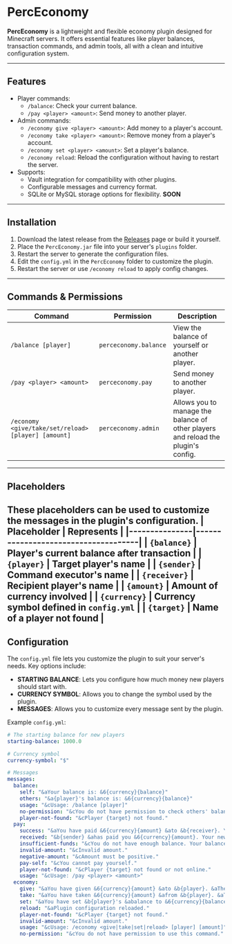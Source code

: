 # PercEconomy
  **PercEconomy** is a lightweight and flexible economy plugin designed for Minecraft servers. It offers essential features like player balances, transaction commands, and admin tools, all with a clean and intuitive configuration system. 

---

## Features
- Player commands:
  - `/balance`: Check your current balance.
  - `/pay <player> <amount>`: Send money to another player.
- Admin commands:
  - `/economy give <player> <amount>`: Add money to a player's account.
  - `/economy take <player> <amount>`: Remove money from a player's account.
  - `/economy set <player> <amount>`: Set a player's balance.
  - `/economy reload`: Reload the configuration without having to restart the server.
- Supports:
  - Vault integration for compatibility with other plugins.
  - Configurable messages and currency format. 
  - SQLite or MySQL storage options for flexibility. **SOON**

---

## Installation
1. Download the latest release from the [Releases](https://github.com/Purcify92/PercEconomy/releases) page or build it yourself.
2. Place the `PercEconomy.jar` file into your server's `plugins` folder.
3. Restart the server to generate the configuration files.
4. Edit the `config.yml` in the `PercEconomy` folder to customize the plugin.
5. Restart the server or use `/economy reload` to apply config changes.

---

## Commands & Permissions
| Command                     | Permission               | Description                            |
|-----------------------------|--------------------------|----------------------------------------|
| `/balance [player]`         | `perceconomy.balance`    | View the balance of yourself or another player.         | 
| `/pay <player> <amount>`    | `perceconomy.pay`        | Send money to another player.          |
| `/economy <give/take/set/reload> [player] [amount]`    | `perceconomy.admin`        | Allows you to manage the balance of other players and reload the plugin's config.          |

---
## Placeholders
These placeholders can be used to customize the messages in the plugin's configuration.
| Placeholder   | Represents                           |
|---------------|-------------------------------------|
| `{balance}`   | Player's current balance after transaction |
| `{player}`    | Target player's name                |
| `{sender}`    | Command executor's name             |
| `{receiver}`  | Recipient player's name             |
| `{amount}`    | Amount of currency involved         |
| `{currency}`  | Currency symbol defined in `config.yml` |
| `{target}`    | Name of a player not found          |
---

## Configuration
The `config.yml` file lets you customize the plugin to suit your server's needs. Key options include:
- **STARTING BALANCE**: Lets you configure how much money new players should start with.
- **CURRENCY SYMBOL**: Allows you to change the symbol used by the plugin.
- **MESSAGES**: Allows you to customize every message sent by the plugin.

Example `config.yml`:
```yaml
# The starting balance for new players
starting-balance: 1000.0

# Currency symbol
currency-symbol: "$"

# Messages
messages:
  balance:
    self: "&aYour balance is: &6{currency}{balance}"
    others: "&a{player}'s balance is: &6{currency}{balance}"
    usage: "&cUsage: /balance [player]"
    no-permission: "&cYou do not have permission to check others' balances."
    player-not-found: "&cPlayer {target} not found."
  pay:
    success: "&aYou have paid &6{currency}{amount} &ato &b{receiver}. Your new balance is &6{currency}{balance}"
    received: "&b{sender} &ahas paid you &6{currency}{amount}. Your new balance is &6{currency}{balance}"
    insufficient-funds: "&cYou do not have enough balance. Your balance is &6{currency}{balance}"
    invalid-amount: "&cInvalid amount."
    negative-amount: "&cAmount must be positive."
    pay-self: "&cYou cannot pay yourself."
    player-not-found: "&cPlayer {target} not found or not online."
    usage: "&cUsage: /pay <player> <amount>"
  economy:
    give: "&aYou have given &6{currency}{amount} &ato &b{player}. &aTheir new balance is &6{currency}{balance}"
    take: "&aYou have taken &6{currency}{amount} &afrom &b{player}. &aTheir new balance is &6{currency}{balance}"
    set: "&aYou have set &b{player}'s &abalance to &6{currency}{balance}"
    reload: "&aPlugin configuration reloaded."
    player-not-found: "&cPlayer {target} not found."
    invalid-amount: "&cInvalid amount."
    usage: "&cUsage: /economy <give|take|set|reload> [player] [amount]"
    no-permission: "&cYou do not have permission to use this command."

```
